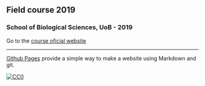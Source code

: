 ## Field course 2019

###  School of Biological Sciences, UoB - 2019
Go to the [course oficial website](http://gtpb.igc.gulbenkian.pt/bicourses/2019/PGDH19/)

---

[Github Pages](https://pages.github.com) provide a simple way to make a website using Markdown and git.


[![CC0](https://i.creativecommons.org/p/zero/1.0/88x31.png)](https://creativecommons.org/publicdomain/zero/1.0/)
